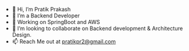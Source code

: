 - 👋 Hi, I’m Pratik Prakash
- 👀 I’m a Backend Developer 
- 🌱 Working on SpringBoot and AWS
- 💞️ I’m looking to collaborate on Backend development & Architecture Design.
- 📫 Reach Me out at pratikpr2@gmail.com

